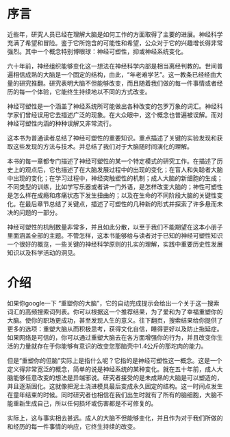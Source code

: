 序言
======
近些年，研究人员已经在理解大脑是如何工作的方面取得了主要的进展。神经科学充满了希望和冒险。鉴于它所饱含的可能性和希望，公众对于它的兴趣增长得非常强烈。其中一个概念特别博眼球：神经可塑性，抑或神经系统变化。

六十年前，神经组织能够变化这一想法在神经科学内部是相当离经判教的。世间普遍相信成熟的大脑是一个固定的结构，由此，“年老难学艺”。这一教条已经经由大量的研究推翻。研究表明大脑不但能够改变，而且随着我们做的每一件事情或者经历的每一个体验，它能终生持续地以不同的方式改变。

神经可塑性是一个涵盖了神经系统所可能做出各种改变的包罗万象的词汇。神经科学家们曾经误用它去描述广泛的现象。在大众眼中，这个概念也普遍被误解。而对神经可塑性内涵的种种误解又非常流行。

这本书为普通读者总结了神经可塑性的重要知识。重点描述了关键的实验发现和获取这些发现的方法与技术。并总结了我们对于大脑随时间演化的理解。

本书的每一章都专门描述了神经可塑性的某一个特定模式的研究工作。在描述了历史上的观点后，它也描述了在大脑发展过程中的出现的变化；在盲人和失聪者大脑中出现的变化；在学习过程中，神经突触塑性的机制；成人大脑的新细胞的生成；不同类型的训练，比如学写乐器或者讲一门外语，是怎样改变大脑的；神性可塑性是怎么样在成瘾和疼痛状态下发生扭曲的；以及在生命的不同阶段大脑的关键性变化。在最后章节总结了关键点，描述了可塑性的几种新的形式并探索了许多悬而未决的问题的一部分。

神经可塑性的机制数量非常多，并且如此分散，以至于我们不能期望在这本小册子里面涵盖全部的主题。不管怎样，这本书能够给与读者对于已知的神经可塑性知识一个很好的概览，一些关键的神经科学原则的扎实的理解，实践中重要历史性发展知识以及科学活动的洞见。

介绍
=============

如果你google一下 “重塑你的大脑”，它的自动完成提示会给出一个关于这一搜索词汇的高频搜索词列表。你可以根据这一个推荐结果，为了爱和为了幸福重塑你的大脑。使你的职场更成功，甚至发现人生的意义。往下翻页，搜索结果给你提供了更多的选项：重塑大脑从而积极思考，获得文化自信，睡得更好以及防止拖延症。如果网络是可信的，你可以通过重塑大脑去在各方面增强你的行为，并且改变你生活的力量就存在于你能够有意识的改变您那脑壳中1.4公斤的那坨肉的能力。

但是“重塑你的但脑”实际上是指什么呢？它指的是神经可塑性这一概念。这是一个定义得非常宽泛的概念，简单的说是神经系统的某种变化。就在五十年前，成人大脑能够任意改变的想法是异端邪说。研究者接受的是未成熟的大脑是可以塑造的，并且逐渐固化。这就像把泥土浇进模具最后变成永久固定的结构。这一时间点发生在童年结束的时候。同时研究者也相信在我们出生时就有了所有的脑细胞，大脑不能重新生成自己，所以任何损坏或伤害都是不可修复的。

实际上，这与事实相去甚远。成人的大脑不但能够变化，并且作为对于我们所做的和经历的每一件事情的响应，它终生持续的改变。
